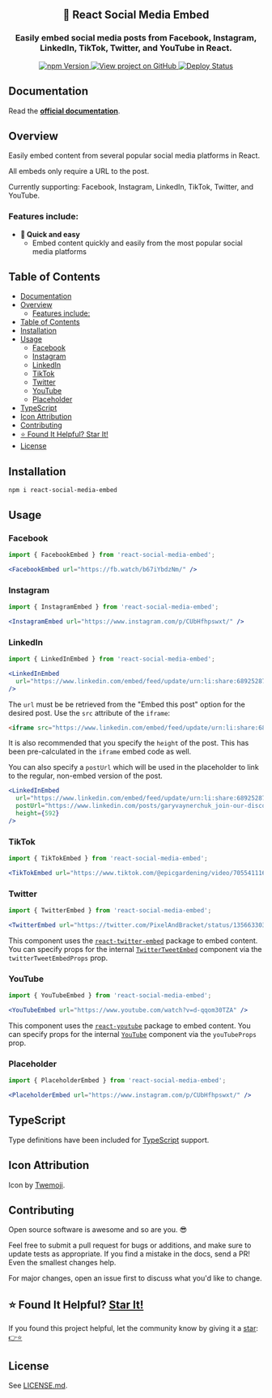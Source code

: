<h2 align="center">
  📰 React Social Media Embed
</h2>
<h3 align="center">
  Easily embed social media posts from Facebook, Instagram, LinkedIn, TikTok, Twitter, and YouTube in React.
</h3>
<p align="center">
  <a href="https://badge.fury.io/js/react-social-media-embed" target="_blank" rel="noopener noreferrer">
    <img src="https://badge.fury.io/js/react-social-media-embed.svg" alt="npm Version" />
  </a>
  <a href="https://github.com/justinmahar/react-social-media-embed/" target="_blank" rel="noopener noreferrer">
    <img src="https://img.shields.io/badge/GitHub-Source-success" alt="View project on GitHub" />
  </a>
  <a href="https://github.com/justinmahar/react-social-media-embed/actions?query=workflow%3ADeploy" target="_blank" rel="noopener noreferrer">
    <img src="https://github.com/justinmahar/react-social-media-embed/workflows/Deploy/badge.svg" alt="Deploy Status" />
  </a>
</p>

## Documentation

Read the **[official documentation](https://justinmahar.github.io/react-social-media-embed/)**.

## Overview

Easily embed content from several popular social media platforms in React.

All embeds only require a URL to the post.

Currently supporting: Facebook, Instagram, LinkedIn, TikTok, Twitter, and YouTube.

### Features include:

- **🚀 Quick and easy**
  - Embed content quickly and easily from the most popular social media platforms

## Table of Contents

- [Documentation](#documentation)
- [Overview](#overview)
  - [Features include:](#features-include)
- [Table of Contents](#table-of-contents)
- [Installation](#installation)
- [Usage](#usage)
  - [Facebook](#facebook)
  - [Instagram](#instagram)
  - [LinkedIn](#linkedin)
  - [TikTok](#tiktok)
  - [Twitter](#twitter)
  - [YouTube](#youtube)
  - [Placeholder](#placeholder)
- [TypeScript](#typescript)
- [Icon Attribution](#icon-attribution)
- [Contributing](#contributing)
- [⭐ Found It Helpful? Star It!](#-found-it-helpful-star-it)
- [License](#license)

## Installation

```
npm i react-social-media-embed
```

## Usage

### Facebook

```jsx
import { FacebookEmbed } from 'react-social-media-embed';
```

```jsx
<FacebookEmbed url="https://fb.watch/b67iYbdzNm/" />
```

### Instagram

```jsx
import { InstagramEmbed } from 'react-social-media-embed';
```

```jsx
<InstagramEmbed url="https://www.instagram.com/p/CUbHfhpswxt/" />
```

### LinkedIn

```jsx
import { LinkedInEmbed } from 'react-social-media-embed';
```

```jsx
<LinkedInEmbed 
  url="https://www.linkedin.com/embed/feed/update/urn:li:share:6892528764350185473"
/>
```

The `url` must be be retrieved from the "Embed this post" option for the desired post. Use the `src` attribute of the `iframe`:

```html
<iframe src="https://www.linkedin.com/embed/feed/update/urn:li:share:6892528764350185473" height="592" width="504" frameborder="0" allowfullscreen="" title="Embedded post"></iframe>
```

It is also recommended that you specify the `height` of the post. This has been pre-calculated in the `iframe` embed code as well.

You can also specify a `postUrl` which will be used in the placeholder to link to the regular, non-embed version of the post.

```jsx
<LinkedInEmbed 
  url="https://www.linkedin.com/embed/feed/update/urn:li:share:6892528764350185473"
  postUrl="https://www.linkedin.com/posts/garyvaynerchuk_join-our-discord-its-consistently-fun-activity-6892528765080002561-mFyb"
  height={592}
/>
```

### TikTok

```jsx
import { TikTokEmbed } from 'react-social-media-embed';
```

```jsx
<TikTokEmbed url="https://www.tiktok.com/@epicgardening/video/7055411162212633903?is_copy_url=1&is_from_webapp=v1" />
```

### Twitter

```jsx
import { TwitterEmbed } from 'react-social-media-embed';
```

```jsx
<TwitterEmbed url="https://twitter.com/PixelAndBracket/status/1356633038717923333" />
```

This component uses the [`react-twitter-embed`](https://www.npmjs.com/package/react-twitter-embed) package to embed content. You can specify props for the internal [`TwitterTweetEmbed`](https://github.com/saurabhnemade/react-twitter-embed#usage) component via the `twitterTweetEmbedProps` prop.

### YouTube

```jsx
import { YouTubeEmbed } from 'react-social-media-embed';
```

```jsx
<YouTubeEmbed url="https://www.youtube.com/watch?v=d-qqom30TZA" />
```

This component uses the [`react-youtube`](https://www.npmjs.com/package/react-youtube) package to embed content. You can specify props for the internal [`YouTube`](https://github.com/tjallingt/react-youtube#usage) component via the `youTubeProps` prop.

### Placeholder

```jsx
import { PlaceholderEmbed } from 'react-social-media-embed';
```

```jsx
<PlaceholderEmbed url="https://www.instagram.com/p/CUbHfhpswxt/" />
```

## TypeScript

Type definitions have been included for [TypeScript](https://www.typescriptlang.org/) support.

## Icon Attribution

Icon by [Twemoji](https://github.com/twitter/twemoji).

## Contributing

Open source software is awesome and so are you. 😎

Feel free to submit a pull request for bugs or additions, and make sure to update tests as appropriate. If you find a mistake in the docs, send a PR! Even the smallest changes help.

For major changes, open an issue first to discuss what you'd like to change.

## ⭐ Found It Helpful? [Star It!](https://github.com/justinmahar/react-social-media-embed/stargazers)

If you found this project helpful, let the community know by giving it a [star](https://github.com/justinmahar/react-social-media-embed/stargazers): [👉⭐](https://github.com/justinmahar/react-social-media-embed/stargazers)

## License

See [LICENSE.md](https://justinmahar.github.io/react-social-media-embed/?path=/story/license--page).